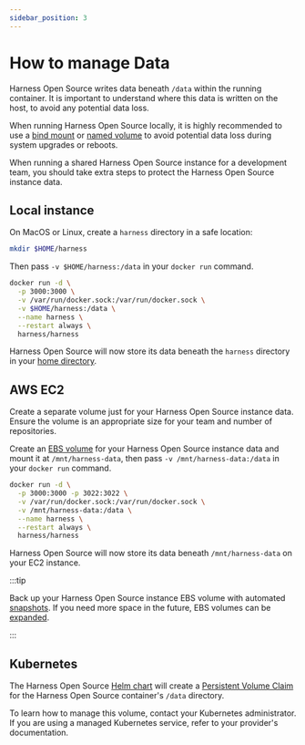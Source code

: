 ```yaml
---
sidebar_position: 3
---
```


# How to manage Data

Harness Open Source writes data beneath `/data` within the running container. It is important to understand where this data is written on the host, to avoid any potential data loss.

When running Harness Open Source locally, it is highly recommended to use a [bind mount](https://docs.docker.com/storage/bind-mounts/) or [named volume](https://docs.docker.com/storage/volumes/) to avoid potential data loss during system upgrades or reboots.

When running a shared Harness Open Source instance for a development team, you should take extra steps to protect the Harness Open Source instance data.

## Local instance

On MacOS or Linux, create a `harness` directory in a safe location:

```bash
mkdir $HOME/harness
```

Then pass `-v $HOME/harness:/data` in your `docker run` command.

```sh {4} showLineNumbers
docker run -d \
  -p 3000:3000 \
  -v /var/run/docker.sock:/var/run/docker.sock \
  -v $HOME/harness:/data \
  --name harness \
  --restart always \
  harness/harness
```

Harness Open Source will now store its data beneath the `harness` directory in your [home directory](https://en.wikipedia.org/wiki/Home_directory).

## AWS EC2

Create a separate volume just for your Harness Open Source instance data. Ensure the volume is an appropriate size for your team and number of repositories.

Create an [EBS volume](https://docs.aws.amazon.com/AWSEC2/latest/UserGuide/ebs-using-volumes.html) for your Harness Open Source instance data and mount it at `/mnt/harness-data`, then pass `-v /mnt/harness-data:/data` in your `docker run` command.

```sh {4} showLineNumbers
docker run -d \
  -p 3000:3000 -p 3022:3022 \
  -v /var/run/docker.sock:/var/run/docker.sock \
  -v /mnt/harness-data:/data \
  --name harness \
  --restart always \
  harness/harness
```

Harness Open Source will now store its data beneath `/mnt/harness-data` on your EC2 instance.

:::tip

Back up your Harness Open Source instance EBS volume with automated [snapshots](https://docs.aws.amazon.com/AWSEC2/latest/UserGuide/EBSSnapshots.html). If you need more space in the future, EBS volumes can be [expanded](https://docs.aws.amazon.com/AWSEC2/latest/UserGuide/recognize-expanded-volume-linux.html).

:::

## Kubernetes

The Harness Open Source [Helm chart](https://github.com/harness/harness/tree/main/charts/gitness) will create a [Persistent Volume Claim](https://kubernetes.io/docs/concepts/storage/persistent-volumes/) for the Harness Open Source container's `/data` directory.

To learn how to manage this volume, contact your Kubernetes administrator. If you are using a managed Kubernetes service, refer to your provider's documentation.